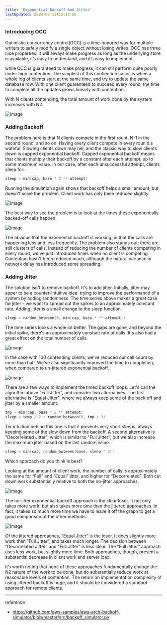 ```yaml
---
title: 'Exponential Backoff And Jitter'
lastUpdated: 2024-03-13T15:17:56
---
```


### Introducing OCC
Optimistic concurrency control(OCC) is a time-honored way for multiple writers to safely modify a single object without losing writes. OCC has three nice properties: it will always make progress as long as the underlying store is available, it’s easy to understand, and it’s easy to implement.

while OCC is guaranteed to make progress, it can stil perform quite poorly under high contention. The simplest of this contiention cases is when a whole log of clients start at the same time, and try to update the same database row. With one client guarenteed to succeed every round, the time to complete all the updates grows linearly with contention.

With N clients contending, the total amount of work done by the system increases with N2.

![image](https://github.com/rlaisqls/TIL/assets/81006587/cb23c3d2-cc47-4d84-9271-7a817818d349)

### Adding Backoff

The problem here is that N clients compete in the first rount, N-1 in the second round, and so on. Having every client compete in every roun dis wateful. Slowing clients down may hel, and the classic way to slow clients down is capped exponential backoff. Capped exponential backoff means that clients multiply their backoff by a constant after each attempt, up to some maximum value. In our case, after each unsuccessful attempt, clients sleep for:

```c
sleep = min(cap, base * 2 ** attempt)
```

Running the simulation again shows that backoff helps a small amount, but doesn't solve the problem. Client work has only been reduced slightly.

![image](https://github.com/rlaisqls/TIL/assets/81006587/16cd8173-d354-4626-8896-163814323794)

The best way to see the problem is to look at the times these exponentially backed-off calls happen.

![image](https://github.com/rlaisqls/TIL/assets/81006587/5235d62a-6fa6-40f6-a826-50a45c1ebf7c)

The obvious that the exponential backoff is working, in that the calls are happening less and less frequently. The problem also stands out: there are still clusters of calls. Instead of reducing the number of clients competing in every round, we've just introduced times when no client is competing. Contention hasn't been reduced much, although the natural variance in network delay has introduced some spreading.

### Adding Jitter

The solution isn't to remove backoff. It's to add jitter. Initially, jitter may apper to be a counter-intuitive idea: trying to improve the performancd of a system by adding randomness. The time series above makes a great case for jitter - we want to spread out the spikes to an approximately constant rate. Adding jitter is a small change to the sleep function.

```c
sleep = random_between(0, min(cap, base * ** attempt))
```

The time series looks a whole lot better. The gaps are gone, and beyond the initial spike, there's an approximately constant rate of calls. It's also had a great effect on the total number of calls.

![image](https://github.com/rlaisqls/TIL/assets/81006587/19ae5986-3024-4122-a4a6-a2641fae7368)

In the case with 100 contending clients, we've reduced our call count by more than half. We've also significantly improved the time to completion, when compared to un-jittered exponential backoff.

![image](https://github.com/rlaisqls/TIL/assets/81006587/7e64a0ca-c7da-4c63-8d6e-1e0b16496021)

There are a few ways to implement the timed backoff loops. Let's call the algorithm above "Full Jitter", and consider two alternatives. The first alternative is "Equal Jitter", where we always keep some of the back off and jitter by a smaller amount:

```c
tmp = min(cap, base * 2 ** attempt)
sleep = temp / 2 + random_between(0, tmp / 2)
```

Ter intuition behind this one is that it prevents very short sleeps, always keeping some of the slow down from the backoff. A second alternative is "Decorrelated Jitter", which is similar to "Full Jitter", but we also increase the maximum jitter based on the last random value.

```c
sleep = min(cap, random_bwtween(base, sleep * 3))
```

Which approach do you think is best?

Looking at the amount of client work, the number of calls is approximately the same for “Full” and “Equal” jitter, and higher for “Decorrelated”. Both cut down work substantially relative to both the no-jitter approaches.

![image](https://github.com/rlaisqls/TIL/assets/81006587/5fe5e0a3-d198-4731-9db9-7943f50a7d34)

The no-jitter exponential backoff approach is the clear loser. It not only takes more work, but also takes more time than the jittered approaches. In fact, it takes so much more time we have to leave it off the graph to get a good comparison of the other methods.

![image](https://github.com/rlaisqls/TIL/assets/81006587/4d5cd304-2511-4997-b997-eed15f8f6243)


Of the jittered approaches, “Equal Jitter” is the loser. It does slightly more work than “Full Jitter”, and takes much longer. The decision between “Decorrelated Jitter” and “Full Jitter” is less clear. The “Full Jitter” approach uses less work, but slightly more time. Both approaches, though, present a substantial decrease in client work and server load.

It’s worth noting that none of these approaches fundamentally change the N2 nature of the work to be done, but do substantially reduce work at reasonable levels of contention. The return on implementation complexity of using jittered backoff is huge, and it should be considered a standard approach for remote clients.

---
reference
- https://github.com/aws-samples/aws-arch-backoff-simulator/blob/master/src/backoff_simulator.py
